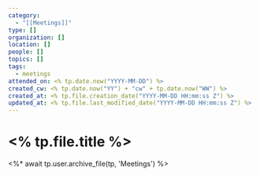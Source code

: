 ```yaml
---
category:
  - "[[Meetings]]"
type: []
organization: []
location: []
people: []
topics: []
tags:
  - meetings
attended_on: <% tp.date.now("YYYY-MM-DD") %>
created_cw: <% tp.date.now("YY") + "cw" + tp.date.now("WW") %>
created_at: <% tp.file.creation_date("YYYY-MM-DD HH:mm:ss Z") %>
updated_at: <% tp.file.last_modified_date("YYYY-MM-DD HH:mm:ss Z") %>
---
```


# <% tp.file.title %>

<%* await tp.user.archive_file(tp, 'Meetings') %>
